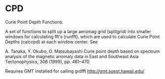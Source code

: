 # CPD
Curie Point Depth Functions.

A set of functions to split up a large aeromag grid (splitgrid) into smaller windows for calculating fft's (runfft),
which are used to calculate Curie Point Depths (calccpd) at each window center.  See 

A. Tanaka, Y. Okubo, O. Matsubayashi
Curie point depth based on spectrum analysis of the magnetic anomaly data in East and Southeast Asia
Tectonophysics, 306 (1999), pp. 461–470

Requires GMT installed for calling grdfft
http://gmt.soest.hawaii.edu/

